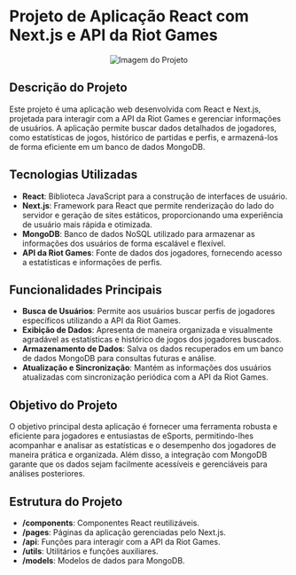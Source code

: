 # Projeto de Aplicação React com Next.js e API da Riot Games

<p align="center">
  <img src="https://cdn.discordapp.com/attachments/415681919259508738/1244782463956422726/image.png?ex=66565d82&is=66550c02&hm=1b14c078fde03b77b62709b39def61a239d578113c3b63d95bd8198ab4753a64&" alt="Imagem do Projeto">
</p>

## Descrição do Projeto

Este projeto é uma aplicação web desenvolvida com React e Next.js, projetada para interagir com a API da Riot Games e gerenciar informações de usuários. A aplicação permite buscar dados detalhados de jogadores, como estatísticas de jogos, histórico de partidas e perfis, e armazená-los de forma eficiente em um banco de dados MongoDB.

## Tecnologias Utilizadas
- **React**: Biblioteca JavaScript para a construção de interfaces de usuário.
- **Next.js**: Framework para React que permite renderização do lado do servidor e geração de sites estáticos, proporcionando uma experiência de usuário mais rápida e otimizada.
- **MongoDB**: Banco de dados NoSQL utilizado para armazenar as informações dos usuários de forma escalável e flexível.
- **API da Riot Games**: Fonte de dados dos jogadores, fornecendo acesso a estatísticas e informações de perfis.

## Funcionalidades Principais
- **Busca de Usuários**: Permite aos usuários buscar perfis de jogadores específicos utilizando a API da Riot Games.
- **Exibição de Dados**: Apresenta de maneira organizada e visualmente agradável as estatísticas e histórico de jogos dos jogadores buscados.
- **Armazenamento de Dados**: Salva os dados recuperados em um banco de dados MongoDB para consultas futuras e análise.
- **Atualização e Sincronização**: Mantém as informações dos usuários atualizadas com sincronização periódica com a API da Riot Games.

## Objetivo do Projeto
O objetivo principal desta aplicação é fornecer uma ferramenta robusta e eficiente para jogadores e entusiastas de eSports, permitindo-lhes acompanhar e analisar as estatísticas e o desempenho dos jogadores de maneira prática e organizada. Além disso, a integração com MongoDB garante que os dados sejam facilmente acessíveis e gerenciáveis para análises posteriores.

## Estrutura do Projeto
- **/components**: Componentes React reutilizáveis.
- **/pages**: Páginas da aplicação gerenciadas pelo Next.js.
- **/api**: Funções para interagir com a API da Riot Games.
- **/utils**: Utilitários e funções auxiliares.
- **/models**: Modelos de dados para MongoDB.